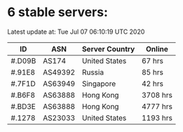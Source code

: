 # 6 stable servers:

Latest update at: Tue Jul 07 06:10:19 UTC 2020

| ID | ASN | Server Country | Online |
| -- | --- | -------------- | ------ |
| #.D09B | AS174 | United States | 67 hrs |
| #.91E8 | AS49392 | Russia | 85 hrs |
| #.7F1D | AS63949 | Singapore | 42 hrs |
| #.B6F8 | AS63888 | Hong Kong | 3708 hrs |
| #.BD3E | AS63888 | Hong Kong | 4777 hrs |
| #.1278 | AS23033 | United States | 1193 hrs |

